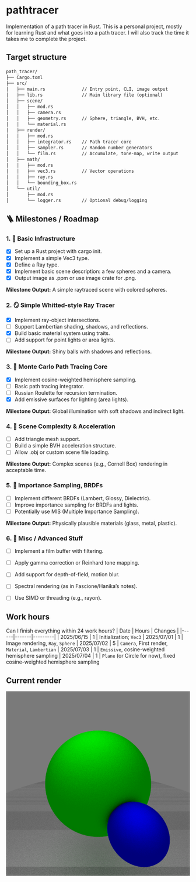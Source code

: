 # pathtracer
Implementation of a path tracer in Rust. This is a personal project, mostly for learning Rust and what goes into a path tracer. I will also track the time it takes me to complete the project.

## Target structure
```
path_tracer/
├── Cargo.toml
├── src/
│   ├── main.rs              // Entry point, CLI, image output
│   ├── lib.rs               // Main library file (optional)
│   ├── scene/
│   │   ├── mod.rs
│   │   ├── camera.rs
│   │   ├── geometry.rs      // Sphere, triangle, BVH, etc.
│   │   └── material.rs
│   ├── render/
│   │   ├── mod.rs
│   │   ├── integrator.rs    // Path tracer core
│   │   ├── sampler.rs       // Random number generators
│   │   └── film.rs          // Accumulate, tone-map, write output
│   ├── math/
│   │   ├── mod.rs
│   │   ├── vec3.rs          // Vector operations
│   │   ├── ray.rs
│   │   └── bounding_box.rs
│   └── util/
│       ├── mod.rs
│       └── logger.rs        // Optional debug/logging
```

## 🪜 Milestones / Roadmap

### 1. 🧱 Basic Infrastructure
- [x] Set up a Rust project with cargo init.
- [x] Implement a simple Vec3 type.
- [x] Define a Ray type.
- [x] Implement basic scene description: a few spheres and a camera.
- [x] Output image as .ppm or use image crate for .png.

**Milestone Output:** A simple raytraced scene with colored spheres.

### 2. 🪞 Simple Whitted-style Ray Tracer
- [x] Implement ray-object intersections.
- [ ] Support Lambertian shading, shadows, and reflections.
- [x] Build basic material system using traits.
- [ ] Add support for point lights or area lights.

**Milestone Output:** Shiny balls with shadows and reflections.

### 3. 🔁 Monte Carlo Path Tracing Core
- [x] Implement cosine-weighted hemisphere sampling.
- [ ] Basic path tracing integrator.
- [ ] Russian Roulette for recursion termination.
- [x] Add emissive surfaces for lighting (area lights).

**Milestone Output:** Global illumination with soft shadows and indirect light.

### 4. 🌲 Scene Complexity & Acceleration
- [ ] Add triangle mesh support.
- [ ] Build a simple BVH acceleration structure.
- [ ] Allow .obj or custom scene file loading.

**Milestone Output:** Complex scenes (e.g., Cornell Box) rendering in acceptable time.

### 5. 🧠 Importance Sampling, BRDFs
- [ ] Implement different BRDFs (Lambert, Glossy, Dielectric).
- [ ] Improve importance sampling for BRDFs and lights.
- [ ] Potentially use MIS (Multiple Importance Sampling).

**Milestone Output:** Physically plausible materials (glass, metal, plastic).

### 6. 🌈 Misc / Advanced Stuff
- [ ] Implement a film buffer with filtering.
- [ ] Apply gamma correction or Reinhard tone mapping.
- [ ] Add support for depth-of-field, motion blur.
- [ ] Spectral rendering (as in Fascione/Hanika’s notes).
- [ ] Use SIMD or threading (e.g., rayon).


## Work hours
Can I finish everything within 24 work hours?
| Date | Hours | Changes |
|------|-------|---------|
| 2025/06/15 | 1 | Initialization; `Vec3`
| 2025/07/01 | 1 | Image rendering, `Ray`, `Sphere`
| 2025/07/02 | 5 | `Camera`, First render, `Material`, `Lambertian`
| 2025/07/03 | 1 | `Emissive`, cosine-weighted hemisphere sampling
| 2025/07/04 | 1 | `Plane` (or Circle for now), fixed cosine-weighted hemisphere sampling

## Current render
![](output.png)